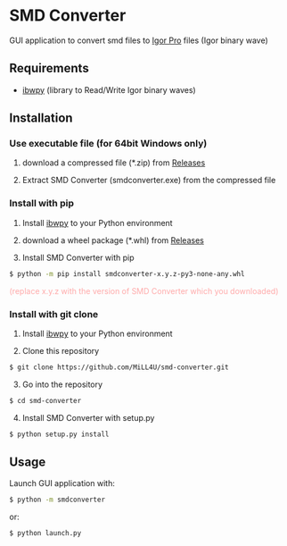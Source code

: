 # SMD Converter
GUI application to convert smd files to [Igor Pro](https://www.wavemetrics.com/) files (Igor binary wave)

## Requirements
- [ibwpy](https://github.com/MiLL4U/ibwpy) (library to Read/Write Igor binary waves)

## Installation
### Use executable file (for 64bit Windows only)
1. download a compressed file (*.zip) from [Releases](https://github.com/MiLL4U/smd-converter/releases)

2. Extract SMD Converter (smdconverter.exe) from the compressed file

### Install with pip
1. Install [ibwpy](https://github.com/MiLL4U/ibwpy) to your Python environment
2. download a wheel package (*.whl) from [Releases](https://github.com/MiLL4U/smd-converter/releases)

3. Install SMD Converter with pip
```bash
$ python -m pip install smdconverter-x.y.z-py3-none-any.whl
```
<span style="color: #FFAAAA">(replace x.y.z with the version of SMD Converter which you downloaded)</span>

### Install with git clone
1. Install [ibwpy](https://github.com/MiLL4U/ibwpy) to your Python environment

2. Clone this repository

```bash
$ git clone https://github.com/MiLL4U/smd-converter.git
```

3. Go into the repository

```bash
$ cd smd-converter
```

4. Install SMD Converter with setup.py

```bash
$ python setup.py install
```

## Usage
Launch GUI application with:
```bash
$ python -m smdconverter
```
or:
```bash
$ python launch.py
```
